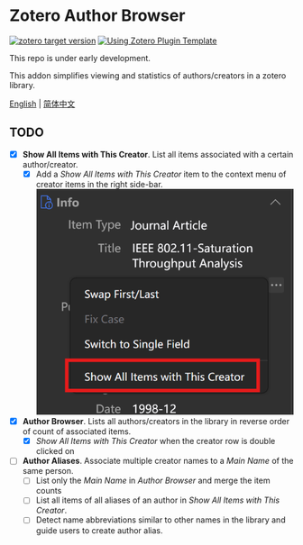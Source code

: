 # Zotero Author Browser

[![zotero target version](https://img.shields.io/badge/Zotero-7-green?style=flat-square&logo=zotero&logoColor=CC2936)](https://www.zotero.org)
[![Using Zotero Plugin Template](https://img.shields.io/badge/Using-Zotero%20Plugin%20Template-blue?style=flat-square&logo=github)](https://github.com/windingwind/zotero-plugin-template)

This repo is under early development.

This addon simplifies viewing and statistics of authors/creators in a zotero library.

[English](README.md) | [简体中文](README-zhCN.md)

## TODO

- [x] **Show All Items with This Creator**. List all items associated with a certain author/creator.
  - [x] Add a _Show All Items with This Creator_ item to the context menu of creator items in the right side-bar.![show-author-items](./readme_imgs/show-author-items-en.png)
- [x] **Author Browser**. Lists all authors/creators in the library in reverse order of count of associated items.
  - [x] _Show All Items with This Creator_ when the creator row is double clicked on
- [ ] **Author Aliases**. Associate multiple creator names to a _Main Name_ of the same person.
  - [ ] List only the _Main Name_ in _Author Browser_ and merge the item counts
  - [ ] List all items of all aliases of an author in _Show All Items with This Creator_.
  - [ ] Detect name abbreviations similar to other names in the library and guide users to create author alias.
